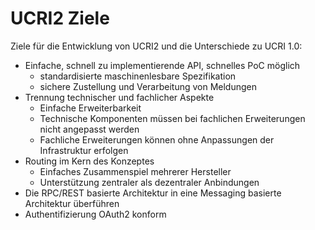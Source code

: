 # UCRI2 Ziele

Ziele für die Entwicklung von UCRI2 und die Unterschiede zu UCRI 1.0:

- Einfache, schnell zu implementierende API, schnelles PoC möglich
  - standardisierte maschinenlesbare Spezifikation
  - sichere Zustellung und Verarbeitung von Meldungen
- Trennung technischer und fachlicher Aspekte
  - Einfache Erweiterbarkeit
  - Technische Komponenten müssen bei fachlichen Erweiterungen nicht angepasst werden
  - Fachliche Erweiterungen können ohne Anpassungen der Infrastruktur erfolgen
- Routing im Kern des Konzeptes
  - Einfaches Zusammenspiel mehrerer Hersteller
  - Unterstützung zentraler als dezentraler Anbindungen
- Die RPC/REST basierte Architektur in eine Messaging basierte Architektur überführen
- Authentifizierung OAuth2 konform
